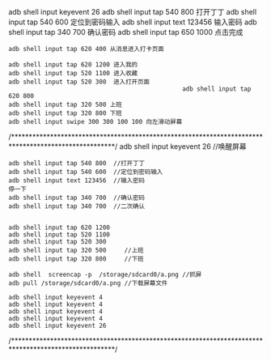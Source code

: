 adb shell input keyevent 26
		adb shell input tap 540 800 打开丁丁
		adb shell input tap 540 600 定位到密码输入
		adb shell input text 123456 输入密码
		adb shell input tap 340 700 确认密码
		adb shell input tap 650 1000 点击完成
		
	adb shell input tap 620 400 从消息进入打卡页面
	
	adb shell input tap 620 1200 进入我的
	adb shell input tap 520 1100 进入收藏
	adb shell input tap 520 300  进入打开页面
													adb shell input tap 620 800
	adb shell input tap 320 500 上班
	adb shell input tap 320 800 下班
	adb shell input swipe 300 300 100 100 向左滑动屏幕
/*****************************************************************************************************/	
	adb shell input keyevent 26 	//唤醒屏幕
	
	adb shell input tap 540 800  //打开丁丁
	adb shell input tap 540 600  //定位到密码输入
	adb shell input text 123456  //输入密码
	停一下
	adb shell input tap 340 700  //确认密码
	adb shell input tap 340 700  //二次确认
		

	adb shell input tap 620 1200
    adb shell input tap 520 1100
    adb shell input tap 520 300 
	adb shell input tap 320 500 	//上班
	adb shell input tap 320 800 	//下班
	
	adb shell  screencap -p  /storage/sdcard0/a.png //抓屏
	adb pull /storage/sdcard0/a.png //下载屏幕文件
	
	adb shell input keyevent 4  
	adb shell input keyevent 4  
	adb shell input keyevent 4  
	adb shell input keyevent 4  
	adb shell input keyevent 26 
	
/*****************************************************************************************************/	
